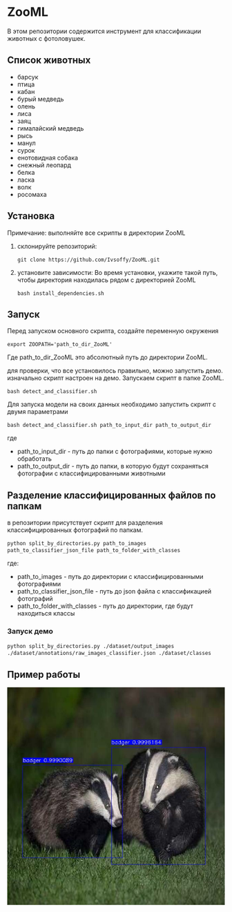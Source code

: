 # ZooML

В этом репозитории содержится инструмент для классификации животных с фотоловушек.

## Список животных 
- барсук 
- птица 
- кабан 
- бурый медведь 
- олень 
- лиса 
- заяц 
- гималайский медведь
- рысь
- манул
- сурок
- енотовидная собака
- снежный леопард
- белка
- ласка
- волк
- росомаха

## Установка

Примечание: выполняйте все скрипты в директории ZooML

1. склонируйте репозиторий:
   ```
   git clone https://github.com/Ivsoffy/ZooML.git
   ```
2. установите зависимости:
   Во время установки, укажите такой путь, чтобы директория находилась рядом с директорией ZooML
   ```
   bash install_dependencies.sh
   ```
## Запуск
Перед запуском основного скрипта, создайте переменную окружения
   ```
   export ZOOPATH='path_to_dir_ZooML'
   ```
Где path_to_dir_ZooML это абсолютный путь до директории ZooML.

для проверки, что все установилось правильно, можно запустить демо. изначально скрипт настроен на демо. Запускаем скрипт в папке ZooML.

   ```
   bash detect_and_classifier.sh
   ```
Для запуска модели на своих данных необходимо запустить скрипт с двумя параметрами
   ```
   bash detect_and_classifier.sh path_to_input_dir path_to_output_dir
   ```
где
- path_to_input_dir - путь до папки с фотографиями, которые нужно обработать
- path_to_output_dir - путь до папки, в которую будут сохраняться фотографии с классифицированными животными

## Разделение классифицированных файлов по папкам
в репозитории присутствует скрипт для разделения классифицированных фотографий по папкам.
```
python split_by_directories.py path_to_images path_to_classifier_json_file path_to_folder_with_classes
```
где:
- path_to_images - путь до директории с классифицированными фотографиями
- path_to_classifier_json_file - путь до json файла с классификацией фотографий
- path_to_folder_with_classes - путь до директории, где будут находиться классы
### Запуск демо
```
python split_by_directories.py ./dataset/output_images ./dataset/annotations/raw_images_classifier.json ./dataset/classes
```
## Пример работы
![Classifier image](https://github.com/Ivsoffy/ZooML/blob/main/dataset/repos_img/demo.jpg)
